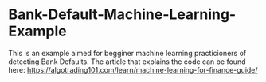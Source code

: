 # Bank-Default-Machine-Learning-Example

This is an example aimed for begginer machine learning practicioners of detecting Bank Defaults. The article that explains the code can be found here: https://algotrading101.com/learn/machine-learning-for-finance-guide/
